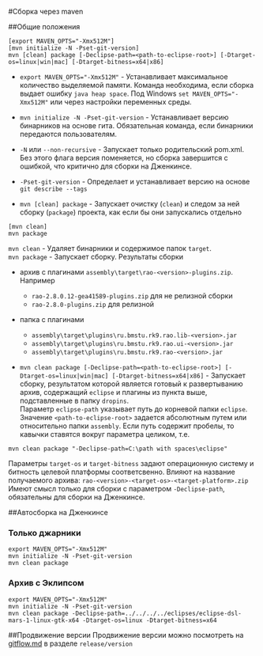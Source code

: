 #Сборка через maven

##Общие положения
```
[export MAVEN_OPTS="-Xmx512M"]
[mvn initialize -N -Pset-git-version]
mvn [clean] package [-Declipse-path=<path-to-eclipse-root>] [-Dtarget-os=linux|win|mac] [-Dtarget-bitness=x64|x86]
```
- `export MAVEN_OPTS="-Xmx512M"` - Устанавливает максимальное количество выделяемой памяти.
Команда необходима, если сборка выдает ошибку `java heap space`. Под Windows `set MAVEN_OPTS="-Xmx512M"` или через настройки переменных среды.

- `mvn initialize -N -Pset-git-version` - Устанавливает версию бинарников на основе гита. Обязательная команда, если бинарники передаются пользователям.
 - `-N` или `--non-recursive` - Запускает только родительский pom.xml. Без этого флага версия поменяется, но сборка завершится с ошибкой, что критично для сборки на Дженкинсе.
 - `-Pset-git-version` - Определает и устанавливает версию на основе `git describe --tags`

- `mvn [clean] package` - Запускает очистку (`clean`) и следом за ней сборку (`package`) проекта, как если бы они запускались отдельно<br>
 ```
[mvn clean]
mvn package
```
`mvn clean` - Удаляет бинарники и содержимое папок `target`.<br>
`mvn package` - Запускает сборку.
Результаты сборки
 - архив с плагинами `assembly\target\rao-<version>-plugins.zip`. Например
    - `rao-2.8.0.12-gea41589-plugins.zip` для не релизной сборки
    - `rao-2.8.0-plugins.zip` для релизной

 - папка с плагинами
    - ```assembly\target\plugins\ru.bmstu.rk9.rao.lib-<version>.jar```
    - ```assembly\target\plugins\ru.bmstu.rk9.rao.ui-<version>.jar```
    - ```assembly\target\plugins\ru.bmstu.rk9.rao-<version>.jar```

- ```mvn clean package [-Declipse-path=<path-to-eclipse-root>] [-Dtarget-os=linux|win|mac] [-Dtarget-bitness=x64|x86]``` - Запускает сборку, результатом которой является готовый к развертыванию архив, содержащий ```eclipse``` и плагины из пункта выше, подставленные в папку ```dropins```.<br>
Параметр ```eclipse-path``` указывает путь до корневой папки ```eclipse```. Значение ```<path-to-eclipse-root>``` задается абсолютным путем или относительно папки ```assembly```.
Если путь содержит пробелы, то кавычки ставятся вокруг параметра целиком, т.е.
 ```
mvn clean package "-Declipse-path=C:\path with spaces\eclipse"
```

 Параметры ```target-os``` и ```target-bitness``` задают операционную систему и битность целевой платформы соответсвенно. Влияют на название получаемого архива: ```rao-<version>-<target-os>-<target-platform>.zip``` Имеют смысл только для сборки с параметром ```-Declipse-path```, обязательны для сборки на Дженкинсе.

##Автосборка на Дженкинсе
### Только джарники
```
export MAVEN_OPTS="-Xmx512M"
mvn initialize -N -Pset-git-version
mvn clean package
```
### Архив с Эклипсом
```
export MAVEN_OPTS="-Xmx512M"
mvn initialize -N -Pset-git-version
mvn clean package -Declipse-path=../../../../eclipses/eclipse-dsl-mars-1-linux-gtk-x64 -Dtarget-os=linux -Dtarget-bitness=x64
```
##Продвижение версии
Продвижение версии можно посмотреть на [gitflow.md](/gitflow.md) в разделе ```release/version```
